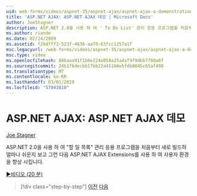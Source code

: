 ```yaml
---
uid: web-forms/videos/aspnet-35/aspnet-ajax/aspnet-ajax-a-demonstration-of-aspnet-ajax
title: 'ASP.NET AJAX: ASP.NET AJAX 데모 | Microsoft Docs'
author: JoeStagner
description: ASP.NET 2.0을 사용 하 여 ' To Do List' 관리 응용 프로그램을 처음부터 새로 빌드하 얼마나 쉬운지 보고 ASP.NET AJAX를 사용 하 여 사용자 환경을 개선 하는 중...
ms.author: riande
ms.date: 02/24/2009
ms.assetid: f2b4fff1-523f-4636-aa70-63fcc1257a1f
msc.legacyurl: /web-forms/videos/aspnet-35/aspnet-ajax/aspnet-ajax-a-demonstration-of-aspnet-ajax
msc.type: video
ms.openlocfilehash: 886aaa91f1b6e224e058a25adaf9f9dbb7708a6f
ms.sourcegitcommit: 24b1f6decbb17bb22a45166e5fdb0845c65af498
ms.translationtype: MT
ms.contentlocale: ko-KR
ms.lasthandoff: 03/01/2019
ms.locfileid: "57043810"
---
```

<a name="aspnet-ajax-a-demonstration-of-aspnet-ajax"></a>ASP.NET AJAX: ASP.NET AJAX 데모
====================
[Joe Stagner](https://github.com/JoeStagner)

ASP.NET 2.0을 사용 하 여 "할 일 목록" 관리 응용 프로그램을 처음부터 새로 빌드하 얼마나 쉬운지 보고 그런 다음 ASP.NET AJAX Extensions를 사용 하 여 사용자 환경을 향상 시킵니다.

[&#9654;비디오 (20 분)](https://channel9.msdn.com/Blogs/ASP-NET-Site-Videos/aspnet-ajax-a-demonstration-of-aspnet-ajax)

> [!div class="step-by-step"]
> [이전](creating-and-using-an-ajax-enabled-web-service-in-a-web-site.md)
> [다음](adonet-data-services-with-aspnet-ajax-support.md)
